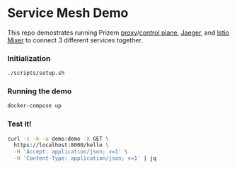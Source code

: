 # Service Mesh Demo

This repo demostrates running Prizem [proxy](https://github.com/prizem-io/proxy)/[control plane](https://github.com/prizem-io/control-plane), [Jaeger](https://www.jaegertracing.io), and [Istio Mixer](https://istio.io) to connect 3 different services together.

### Initialization

```bash
./scripts/setup.sh
```

### Running the demo

```bash
docker-compose up
```

### Test it!

```bash
curl -s -k -u demo:demo -X GET \
  https://localhost:8000/hello \
  -H 'Accept: application/json; v=1' \
  -H 'Content-Type: application/json; v=1' | jq
```